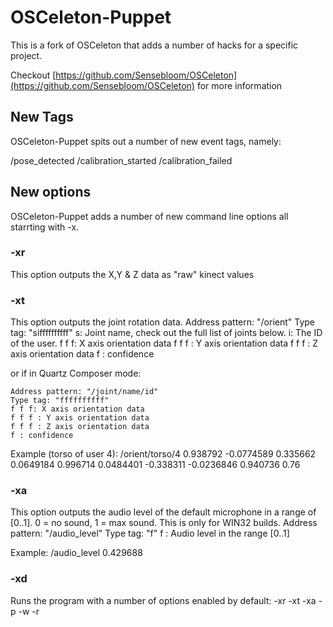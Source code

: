 OSCeleton-Puppet
=========

This is a fork of OSCeleton that adds a number of hacks for a specific project.

Checkout [https://github.com/Sensebloom/OSCeleton](https://github.com/Sensebloom/OSCeleton) for more information

New Tags
--------
OSCeleton-Puppet spits out a number of new event tags, namely:

/pose_detected <user Id>
/calibration_started <user Id>
/calibration_failed <user Id>

New options
-----------
OSCeleton-Puppet adds a number of new command line options all starrting with -x.

### -xr
This option outputs the X,Y & Z data as "raw" kinect values

### -xt
This option outputs the joint rotation data.
    Address pattern: "/orient"
    Type tag: "siffffffffff"
    s: Joint name, check out the full list of joints below.
    i: The ID of the user.
    f f f: X axis orientation data
    f f f : Y axis orientation data
    f f f : Z axis orientation data
	f : confidence
	
or if in Quartz Composer mode:

    Address pattern: "/joint/name/id"
    Type tag: "ffffffffff"
    f f f: X axis orientation data
    f f f : Y axis orientation data
    f f f : Z axis orientation data
	f : confidence
Example (torso of user 4):
    /orient/torso/4 0.938792 -0.0774589 0.335662 0.0649184 0.996714 0.0484401 -0.338311 -0.0236846 0.940736 0.76

### -xa
This option outputs the audio level of the default microphone in a range of [0..1]. 0 = no sound, 1 = max sound. This is only for WIN32 builds.
    Address pattern: "/audio_level"
    Type tag: "f"
    f : Audio level in the range [0..1]

Example:
    /audio_level 0.429688	
	
### -xd
Runs the program with a number of options enabled by default: -xr -xt -xa -p -w -r